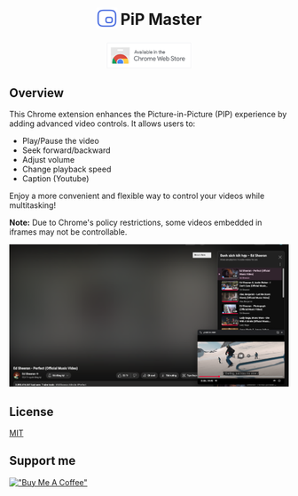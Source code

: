 <h1 align="center">
<sub>
<img  src="./docs/logo.png" height="38" width="38">
</sub>
PiP Master
</h1>
<p align="center">
  <a href="https://chromewebstore.google.com/detail/okffoefeckfpdeipgpjichokknjddmhf">
    <img src="./docs/chrome-store.png" width="30%"/>
  </a>
</p>

## Overview

This Chrome extension enhances the Picture-in-Picture (PIP) experience by adding advanced video controls. It allows
users to:

- Play/Pause the video
- Seek forward/backward
- Adjust volume
- Change playback speed
- Caption (Youtube)

Enjoy a more convenient and flexible way to control your videos while multitasking!

**Note:** Due to Chrome's policy restrictions, some videos embedded in iframes may not be controllable.

<p align="center">
  <img src="./docs/screenshot.png" />
</p>

## License

[MIT](./LICENSE)

## Support me

[!["Buy Me A Coffee"](https://www.buymeacoffee.com/assets/img/custom_images/orange_img.png)](https://www.buymeacoffee.com/misa1982)
